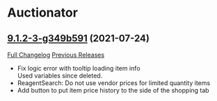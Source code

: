 # Auctionator

## [9.1.2-3-g349b591](https://github.com/Auctionator/Auctionator/tree/349b59100f76db6ad807f3e8f300a1e8812973f2) (2021-07-24)
[Full Changelog](https://github.com/Auctionator/Auctionator/compare/9.1.2...349b59100f76db6ad807f3e8f300a1e8812973f2) [Previous Releases](https://github.com/Auctionator/Auctionator/releases)

- Fix logic error with tooltip loading item info  
    Used variables since deleted.  
- ReagentSearch: Do not use vendor prices for limited quantity items  
- Add button to put item price history to the side of the shopping tab  
